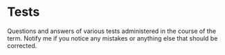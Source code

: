 

# Tests

Questions and answers of various tests administered in the course of
the term. Notify me if you notice any mistakes or anything else that
should be corrected.

